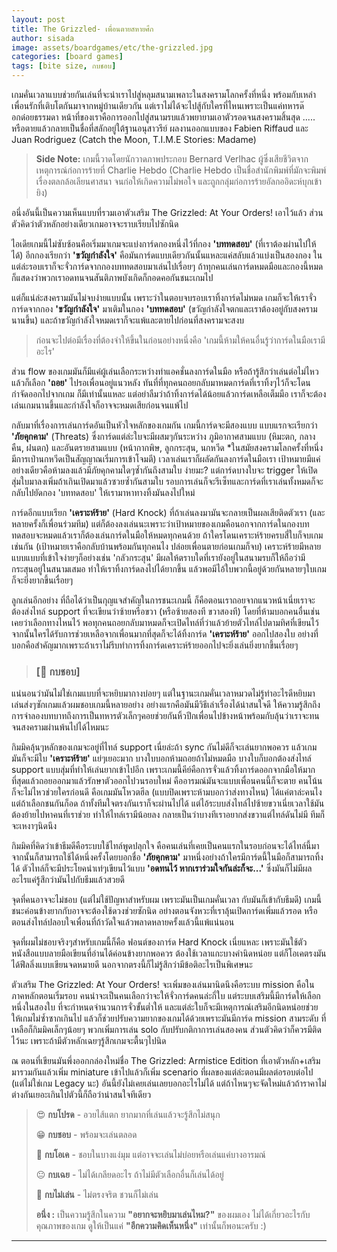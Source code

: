 ```yaml
---
layout: post
title: The Grizzled- เพื่อนตายสหายศึก
author: sisada
image: assets/boardgames/etc/the-grizzled.jpg
categories: [board games]
tags: [bite size, กบชอบ]
---
```

เกมคั่นเวลาแบบช่วยกันเล่นที่จะนำเราไปสู่หลุมสนามเพลาะในสงครามโลกครั้งที่หนึ่ง พร้อมกับเหล่าเพื่อนรักที่เติบโตกันมาจากหมู่บ้านเดียวกัน แต่เราไม่ได้จะไปสู้กับใครที่ไหนเพราะเป็นแค่ทหารด๊อกด๋อยธรรมดา หน้าที่ของเราคือการออกไปสู่สนามรบแล้วพยายามเอาตัวรอดจนสงครามสิ้นสุด ..... หรือตายแล้วกลายเป็นชื่อที่สลักอยู่ใต้ฐานอนุสาวรีย์ ผลงานออกแบบของ Fabien Riffaud และ Juan Rodriguez (Catch the Moon, T.I.M.E Stories: Madame)

> **Side Note:** เกมนี้วาดโดยนักวาดภาพประกอบ Bernard Verlhac ผู้ซึ่งเสียชีวิตจากเหตุการณ์ก่อการร้ายที่ Charlie Hebdo (Charlie Hebdo เป็นชื่อสำนักพิมพ์ที่มักจะพิมพ์เรื่องตลกล้อเลียนศาสนา จนก่อให้เกิดความไม่พอใจ และถูกกลุ่มก่อการร้ายอัลกออิดะห์บุกเข้ายิง)


อนึ่งอันนี้เป็นความเห็นแบบที่รวมเอาตัวเสริม The Grizzled: At Your Orders! เอาไว้แล้ว ส่วนตัวคิดว่าตัวหลักอย่างเดียวเกมอาจจะราบเรียบไปซักนิด 


ไอเดียเกมนี้ไม่ซับซ้อนคือเริ่มมาเกมจะแบ่งการ์ดกองหนึ่งไว้ที่กอง **'บททดสอบ'** (ที่เราต้องผ่านไปให้ได้) อีกกองเรียกว่า **'ขวัญกำลังใจ'** คือมันการ์ดแบบเดียวกันนั้นแหละแค่สลับแล้วแบ่งเป็นสองกอง ในแต่ล่ะรอบเราก็จะจั่วการ์ดจากกองบททดสอบมาเล่นไปเรื่อยๆ ถ้าทุกคนเล่นการ์ดหมดมือและกองนี้หมด ก็แสดงว่าพวกเราอดทนจนสันติภาพบังเกิดก็กอดคอกันชนะเกมไป

แต่ก็แน่ล่ะสงครามมันไม่จบง่ายแบบนั้น เพราะว่าในตอบจบรอบเราทิ้งการ์ดไม่หมด เกมก็จะให้เราจั่วการ์ดจากกอง **'ขวัญกำลังใจ'** มาเติมในกอง **'บททดสอบ'** (ขวัญกำลังใจตกและเราต้องอยู่กับสงครามนานขึ้น) และถ้าขวัญกำลังใจหมดเราก็จะแพ้และตายไปก่อนที่สงครามจะสงบ

> ก่อนจะไปต่อมีเรื่องที่ต้องจำให้ขึ้นในก่อนอย่างหนึ่งคือ 'เกมนี้ห้ามให้คนอื่นรู้ว่าการ์ดในมือเรามีอะไร'


ส่วน flow ของเกมมันก็มีแค่ผู้เล่นเลือกระหว่างทำแอคชั่นลงการ์ดในมือ หรือถ้ารู้สึกว่าเล่นต่อไม่ไหวแล้วก็เลือก **'ถอย'** ไปรอเพื่อนอยู่แนวหลัง ทันที่ที่ทุกคนถอยกลับมาหมดการ์ดที่เราทิ้งๆไว้ก็จะโดนกำจัดออกไปจากเกม ก็มีเท่านั้นแหละ แต่อย่าลืมว่าถ้าทิ้งการ์ดได้น้อยแล้วการ์ดเหลือเต็มมือ เราก็จะต้องเล่นเกมนานขึ้นและกำลังใจก็อาจจะหมดเสียก่อนจนแพ้ไป

กลับมาที่เรื่องการเล่นการ์ดอันเป็นหัวใจหลักของเกมกัน เกมนี้การ์ดจะมีสองแบบ แบบแรกจะเรียกว่า **'ภัยคุกคาม'** (Threats) ซึ่งการ์ดแต่ล่ะใบจะมีผสมๆกันระหว่าง ภูมิอากาศสามแบบ (หิมะตก, กลางคืน, ฝนตก) และอันตรายสามแบบ (หน้ากากพิษ, ลูกกระสุน, นกหวีด \*ในสมัยสงครามโลกครั้งที่หนึ่งมีการเป่านกหวีดเป็นสัญญาณเริ่มการเข้าโจมตี) เวลาเล่นเราก็ผลัดกันลงการ์ดในมือเรา เป้าหมายมีแค่อย่างเดียวคือห้ามลงแล้วมีภัยคุกคามใดๆซ้ำกันถึงสามใบ ง่ายมะ? แต่การ์ดบางใบจะ trigger ให้เปิดสุ่มใบมาลงเพิ่มถ้าเกินเปิดมาแล้วซวยซ้ำกันสามใบ รอบการเล่นก็จะรีเซ็ทและการ์ดที่เราเล่นทั้งหมดก็จะกลับไปยัดกอง 'บททดสอบ' ให้เรามาหาทางทิ้งมันลงไปใหม่


การ์ดอีกแบบเรียก **'เคราะห์ร้าย'** (Hard Knock) ที่ถ้าเล่นลงมามันจะกลายเป็นผลเสียติดตัวเรา (และหลายครั้งก็เพื่อนร่วมทีม) แต่ก็ต้องลงเล่นนะเพราะว่าเป้าหมายของเกมคือนอกจากการ์ดในกองบททดสอบจะหมดแล้วเราก็ต้องเล่นการ์ดในมือให้หมดทุกคนด้วย ถ้าใครโดนเคราะห์ร้ายครบสี่ใบก็จบเกมเช่นกัน (เป้าหมายเราคือกลับบ้านพร้อมกันทุกคนไง ปล่อยเพื่อนตายก่อนเกมก็จบ) เคราะห์ร้ายมีหลายแบบแบบที่เข้าใจง่ายๆก็อย่างเช่น 'กลัวกระสุน' มีผลให้ตราบใดที่เรายังอยู่ในสนามรบก็ให้ถือว่ามีกระสุนอยู่ในสนามเสมอ ทำให้เราทิ้งการ์ดลงไปได้ยากขึ้น แล้วพอมีไอ้ใบพวกนี้อยู่ด้วยกันหลายๆใบเกมก็จะยิ่งยากขึ้นเรื่อยๆ

ลูกเล่นอีกอย่าง ที่ถือได้ว่าเป็นกุญแจสำคัญในการชนะเกมนี้ ก็คือตอนเราถอยจากแนวหน้าเนี่ยเราจะต้องส่งไทล์ support ที่จะเขียนว่าซ้ายหรือขวา (หรือซ้ายสองที ขวาสองที) โดยที่ห้ามบอกคนอื่นเช่นเคยว่าเลือกทางไหนไว้ พอทุกคนถอยกลับมาหมดก็จะเปิดไทล์ที่ว่าแล้วย้ายตัวไทล์ไปตามทิศที่เขียนไว้ จากนั้นใครได้รับการช่วยเหลือจากเพื่อนมากที่สุดก็จะได้ทิ้งการ์ด **'เคราะห์ร้าย'** ออกไปสองใบ อย่างที่บอกคือสำคัญมากเพราะถ้าเราไม่รีบทำการทิ้งการ์ดเคราะห์ร้ายออกไปจะยิ่งเล่นยิ่งยากขึ้นเรื่อยๆ

> 
> ### [🐸 กบชอบ]
> 
> 
> 


แน่นอนว่ามันไม่ใช่เกมแบบที่จะหยิบมากางบ่อยๆ แต่ในฐานะเกมคั่นเวลาหมวดไม่รู้ทำอะไรดีหยิบมาเล่นส่งๆซักเกมแล้วผมชอบเกมนี้หลายอย่าง อย่างแรกคือมันมีวิธีเล่าเรื่องได้น่าสนใจดี ให้ความรู้สึกถึงการจำลองบทบาทถึงการเป็นทหารตัวเล็กๆคอยช่วยกันหิ้วปีกเพื่อนไปข้างหน้าพร้อมกับลุ้นว่าเราจะทนจนสงครามผ่านพ้นไปได้ไหมนะ

กิมมิคลุ้นๆหลักของเกมจะอยู่ที่ไทล์ support เนี่ยล่ะถ้า sync กันไม่ดีก็จะเล่นยากพอควร แล้วเกมมันก็จะมีใบ **'เคราะห์ร้าย'** แย่ๆเยอะมาก บางใบบอกห้ามถอยถ้าไม่หมดมือ บางใบก็บอกต้องส่งไทล์ support แบบสุ่มที่ทำให้เล่นยากเข้าไปอีก เพราะเกมนี้คีย์คือการจั่วแล้วทิ้งการ์ดออกจากมือให้มากที่สุดแล้วถอยออกมาแล้วรักษาตัวออกไปวนรอบใหม่ คืออารมณ์มันจะแบบเพื่อนคนนี้ก็จะตาย คนโน้นก็จะไม่ไหวช่วยใครก่อนดี คือเกมมันโหวตฮีล (แบบปิดเพราะห้ามบอกว่าส่งทางไหน) ได้แค่ตาล่ะคนไงแต่ถ้าเลือกชนกันก็อด ถ้าทั้งทีมใจตรงกันเราก็จะผ่านไปได้ แต่ไอ้ระบบส่งไทล์ไปซ้ายขวาเนี่ยเวลาใช้มันต้องย้ายไปหาคนที่เราช่วย ทำให้ไทล์เรามีน้อยลง กลายเป็นว่าบางทีเราอยากส่งขวาแต่ไทล์ดันไม่มี ทีมก็จะเหงาๆนิดนึง

กิมมิคที่คิดว่าเข้าธีมดีคือระบบใช้ไทล์พูดปลุกใจ คือคนเล่นที่เคยเป็นคนแรกในรอบก่อนจะได้ไทล์นี้มาจากนั้นก็สามารถใช้ได้หนึ่งครั้งโดยบอกชื่อ **'ภัยคุกคาม'** มาหนึ่งอย่างถ้าใครมีการ์ดนี้ในมือก็สามารถทิ้งได้ ตัวไทล์ก็จะมีประโยคนำเท่ๆเขียนไว้แบบ **'อดทนไว้ หากเราร่วมใจกันล่ะก็จะ...'** ซึ่งมันก็ไม่มีผลอะไรแค่รู้สึกว่ามันไปกับธีมแล้วสวยดี

จุดที่คนอาจจะไม่ชอบ (แต่ไม่ใช้ปัญหาสำหรับผม เพราะมันเป็นเกมคั่นเวลา กับมันก็เข้ากับธีมดี) เกมนี้ชนะค่อนข้างยากกับอาจจะต้องใช้ดวงช่วยซักนิด อย่างตอนจังหวะที่เราลุ้นเปิดการ์ดเพิ่มแล้วรอด หรือตอนส่งไทล์ปลอบใจเพื่อนที่ถ้าวัดใจแล้วพลาดหลายครั้งแล้วนี้แพ้แน่นอน

จุดที่ผมไม่ชอบจริงๆสำหรับเกมนี้ก็คือ ฟอนต์ของการ์ด Hard Knock เนี่ยแหละ เพราะมันใช้ตัวหนังสือแบบลายมือเขียนที่อ่านได้ค่อนข้างยากพอควร ต้องใช้เวลาแกะบางคำนิดหน่อย แต่ก็โอเคตรงมันได้ฟีลลิ่งแบบเขียนจดหมายดี นอกจากตรงนี้ก็ไม่รู้สึกว่ามีข้อติอะไรเป็นพิเศษนะ

ตัวเสริม The Grizzled: At Your Orders! จะเพิ่มของเล่นมานิดนึงคือระบบ mission คือในภาคหลักตอนเริ่มรอบ คนนำจะเป็นคนเลือกว่าจะให้จั่วการ์ดคนล่ะกี่ใบ แต่ระบบเสริมนี้มีการ์ดให้เลือกหนึ่งในสองใบ ที่จะกำหนดจำนวนการจั่วขั้นต่ำให้ และแต่ล่ะใบก็จะมีเหตุการณ์เสริมอีกนิดหน่อยช่วยให้เกมไม่ซ้ำซากเกินไป แล้วก็ช่วยปรับความยากของเกมได้ด้วยเพราะมันมีการ์ด mission สามระดับ ที่เหลือก็กิมมิคเล็กๆน้อยๆ พวกเพิ่มการเล่น solo กับปรับกติกาการเล่นสองคน ส่วนตัวคิดว่าก็ควรมีติดไว้นะ เพราะถ้ามีตัวหลักเฉยๆรู้สึกเกมจะตื้นๆไปนิด

ณ ตอนที่เขียนมันพึ่งออกกล่องใหม่ชื่อ The Grizzled: Armistice Edition ที่เอาตัวหลัก+เสริมมารวมกันแล้วเพิ่ม miniature เข้าไปแล้วก็เพิ่ม scenario ที่ผลของแต่ล่ะตอนมีผลต่อรอบต่อไป (แต่ไม่ใช่เกม Legacy นะ) อันนี้ยังไม่เคยเล่นเลยบอกอะไรไม่ได้ แต่ถ้าไหนๆจะจัดใหม่แล้วถ้าราคาไม่ต่างกันเยอะเกินไปตัวนี้ก็ถือว่าน่าสนใจทีเดียว

> 😍 **กบโปรด** - อวยไส้แตก ยากมากที่เล่นแล้วจะรู้สึกไม่สนุก
> 
> 😁 **กบชอบ** - พร้อมจะเล่นตลอด
> 
> 🙂 **กบโอเค** - ชอบในบางแง่มุม แต่อาจจะเล่นไม่บ่อยหรือเล่นแค่บางอารมณ์
> 
> 😐 **กบเฉย** - ไม่ได้เกลียดอะไร ถ้าไม่มีตัวเลือกอื่นก็เล่นได้อยู่
> 
> 🖕 **กบไม่เล่น** - ไม่ตรงจริต ชวนก็ไม่เล่น
> 
> **อนึ่ง :** เป็นความรู้สึกในความ **"อยากจะหยิบมาเล่นไหม?"** ของผมเอง ไม่ได้เกี่ยวอะไรกับคุณภาพของเกม ดูให้เป็นแค่ **"อีกความคิดเห็นหนึ่ง"** เท่านั้นก็พอนะครับ :)




---




